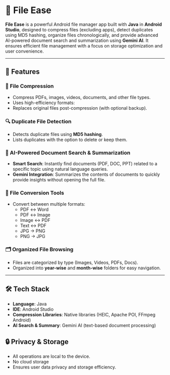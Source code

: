 
# 📁 File Ease

**File Ease** is a powerful Android file manager app built with **Java** in **Android Studio**, designed to compress files (excluding apps), detect duplicates using MD5 hashing, organize files chronologically, and provide advanced AI-powered document search and summarization using **Gemini AI**. It ensures efficient file management with a focus on storage optimization and user convenience.

---

## 🚀 Features

### 🔧 File Compression
- Compress PDFs, images, videos, documents, and other file types.
- Uses high-efficiency formats:
- Replaces original files post-compression (with optional backup).

### 🔍 Duplicate File Detection
- Detects duplicate files using **MD5 hashing**.
- Lists duplicates with the option to delete or keep them.

### 🧠 AI-Powered Document Search & Summarization
- **Smart Search**: Instantly find documents (PDF, DOC, PPT) related to a specific topic using natural language queries.
- **Gemini Integration**: Summarizes the contents of documents to quickly provide insights without opening the full file.

### 🔄 File Conversion Tools
- Convert between multiple formats:
  - PDF ↔ Word
  - PDF ↔ Image
  - Image ↔ PDF
  - Text ↔ PDF
  - JPG → PNG
  - PNG → JPG

### 🗂️ Organized File Browsing
- Files are categorized by type (Images, Videos, PDFs, Docs).
- Organized into **year-wise** and **month-wise** folders for easy navigation.

---

## 🛠️ Tech Stack

- **Language**: Java
- **IDE**: Android Studio
- **Compression Libraries**: Native libraries (HEIC, Apache POI, FFmpeg Android)
- **AI Search & Summary**: Gemini AI (text-based document processing)



## 🔒 Privacy & Storage
- All operations are local to the device.
- No cloud storage 
- Ensures user data privacy and storage efficiency.






 
 
